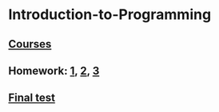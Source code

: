 # Introduction-to-Programming


## [Courses](https://github.com/ioanabirsan/Introduction-to-Programming/tree/master/Courses)

## Homework: [1](https://github.com/ioanabirsan/Introduction-to-Programming/tree/master/Homework1), [2](https://github.com/ioanabirsan/Introduction-to-Programming/tree/master/Homework2), [3](https://github.com/ioanabirsan/Introduction-to-Programming/tree/master/Homework3)

## [Final test](https://github.com/ioanabirsan/Introduction-to-Programming/tree/master/Final%20laboratory%20test)

